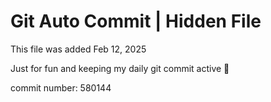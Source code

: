 # Git Auto Commit | Hidden File

This file was added Feb 12, 2025

Just for fun and keeping my daily git commit active 🤪

commit number: 580144
